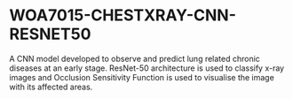 # WOA7015-CHESTXRAY-CNN-RESNET50
A CNN model developed to observe and predict lung related chronic diseases at an early stage. ResNet-50 architecture is used to classify x-ray images and Occlusion Sensitivity Function is used to visualise the image with its affected areas.
